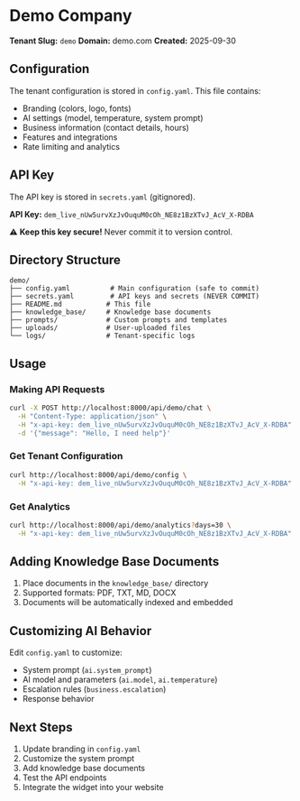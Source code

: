 # Demo Company

**Tenant Slug:** `demo`
**Domain:** demo.com
**Created:** 2025-09-30

## Configuration

The tenant configuration is stored in `config.yaml`. This file contains:

- Branding (colors, logo, fonts)
- AI settings (model, temperature, system prompt)
- Business information (contact details, hours)
- Features and integrations
- Rate limiting and analytics

## API Key

The API key is stored in `secrets.yaml` (gitignored).

**API Key:** `dem_live_nUw5urvXzJvOuquM0cOh_NE8z1BzXTvJ_AcV_X-RDBA`

⚠️ **Keep this key secure!** Never commit it to version control.

## Directory Structure

```
demo/
├── config.yaml          # Main configuration (safe to commit)
├── secrets.yaml         # API keys and secrets (NEVER COMMIT)
├── README.md           # This file
├── knowledge_base/     # Knowledge base documents
├── prompts/            # Custom prompts and templates
├── uploads/            # User-uploaded files
└── logs/               # Tenant-specific logs
```

## Usage

### Making API Requests

```bash
curl -X POST http://localhost:8000/api/demo/chat \
  -H "Content-Type: application/json" \
  -H "x-api-key: dem_live_nUw5urvXzJvOuquM0cOh_NE8z1BzXTvJ_AcV_X-RDBA" \
  -d '{"message": "Hello, I need help"}'
```

### Get Tenant Configuration

```bash
curl http://localhost:8000/api/demo/config \
  -H "x-api-key: dem_live_nUw5urvXzJvOuquM0cOh_NE8z1BzXTvJ_AcV_X-RDBA"
```

### Get Analytics

```bash
curl http://localhost:8000/api/demo/analytics?days=30 \
  -H "x-api-key: dem_live_nUw5urvXzJvOuquM0cOh_NE8z1BzXTvJ_AcV_X-RDBA"
```

## Adding Knowledge Base Documents

1. Place documents in the `knowledge_base/` directory
2. Supported formats: PDF, TXT, MD, DOCX
3. Documents will be automatically indexed and embedded

## Customizing AI Behavior

Edit `config.yaml` to customize:

- System prompt (`ai.system_prompt`)
- AI model and parameters (`ai.model`, `ai.temperature`)
- Escalation rules (`business.escalation`)
- Response behavior

## Next Steps

1. Update branding in `config.yaml`
2. Customize the system prompt
3. Add knowledge base documents
4. Test the API endpoints
5. Integrate the widget into your website
